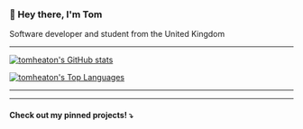 ### 👋 Hey there, I'm Tom

Software developer and student from the United Kingdom
<!--
- 🧪 Interested in backend software development
- 🤖 Just finished [QR Calendar](https://github.com/tomheaton/qr-calendar), see it live!
- 🚀 Currently working on [Infinite Cards](https://github.com/tomheaton/infinitecards), check it out!
-->
<!-- [![tomheaton's View count](https://komarev.com/ghpvc/?username=tomheaton&style=flat-square)](https://github.com/tomheaton) -->

---

[![tomheaton's GitHub stats](https://github-readme-stats.vercel.app/api?username=tomheaton&show_icons=true&count_private=true&theme=github_dark)](https://github.com/tomheaton)

[![tomheaton's Top Languages](https://github-readme-stats.vercel.app/api/top-langs/?username=tomheaton&layout=compact&theme=github_dark)](https://github.com/tomheaton)

<!-- <p float="left">
  <img src="https://github-readme-stats.vercel.app/api?username=tomheaton&show_icons=true&count_private=true&theme=github_dark" width="50%" />
  <img src="https://github-readme-stats.vercel.app/api/top-langs/?username=tomheaton&layout=compact&theme=github_dark" width="40%" />
</p> -->

---

<!-- [![@tomheaton's Holopin board](https://holopin.me/tomheaton)](https://holopin.io/@tomheaton) -->

---

#### Check out my pinned projects! ⤵️
